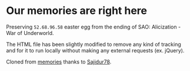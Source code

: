 # Our memories are right here

Preserving `52.68.96.58` easter egg from the ending of SAO: Alicization - War of Underworld.

The HTML file has been slightly modified to remove any kind of tracking and for it to run locally without making any external requests (ex. jQuery).

Cloned from [memories](https://github.com/Sajidur78/memories) thanks to [Sajidur78](https://github.com/Sajidur78).